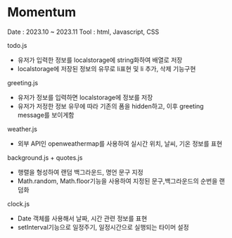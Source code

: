 # Momentum

Date : 2023.10 ~ 2023.11
Tool : html, Javascript, CSS

todo.js

<ul>
  <li>유저가 입력한 정보를 localstorage에 string화하여 배열로 저장 </li>
  <li>localstorage에 저장된 정보의 유무로 li표현 및 li 추가, 삭제 기능구현</li>
</ul>

greeting.js

<ul>
  <li>유저가 정보를 입력하면 localstorage에 정보를 저장</li>
  <li>유저가 저정한 정보 유무에 따라 기존의 폼을 hidden하고, 이후 greeting message를 보이게함</li>
</ul>

weather.js

<ul>
  <li>외부 API인 openweathermap를 사용하여 실시간 위치, 날씨, 기온 정보를 표현</li>
</ul>

background.js + quotes.js

<ul>
  <li>행렬을 형성하여 랜덤 백그라운드, 명언 문구 지정</li>
  <li>Math.random, Math.floor기능을 사용하여 지정된 문구,백그라운드의 순번을 랜덤화</li>
</ul>

clock.js

<ul>
  <li>Date 객체를 사용해서 날짜, 시간 관련 정보를 표현</li>
  <li>setInterval기능으로 일정주기, 일정시간으로 실행되는 타이머 설정</li>
</ul>
